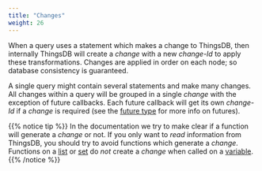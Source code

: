 ```yaml
---
title: "Changes"
weight: 26
---
```


When a query uses a statement which makes a change to ThingsDB, then internally ThingsDB will create a *change* with a new *change-Id* to apply these transformations.
Changes are applied in order on each node; so database consistency is guaranteed.

A single query might contain several statements and make many changes. All changes within a query will be grouped in a single *change* with the exception of future callbacks. Each future callback will get its own *change-Id* if a *change* is required (see the [future type](../../data-types/future) for more info on futures).

{{% notice tip %}}
In the documentation we try to make clear if a function will generate a *change* or not. If you only want to *read* information from ThingsDB,
you should try to avoid functions which generate a *change*. Functions on a [list](../../data-types/list) or [set](../../data-types/set)
do *not* create a *change* when called on a [variable](../variable).
{{% /notice %}}
